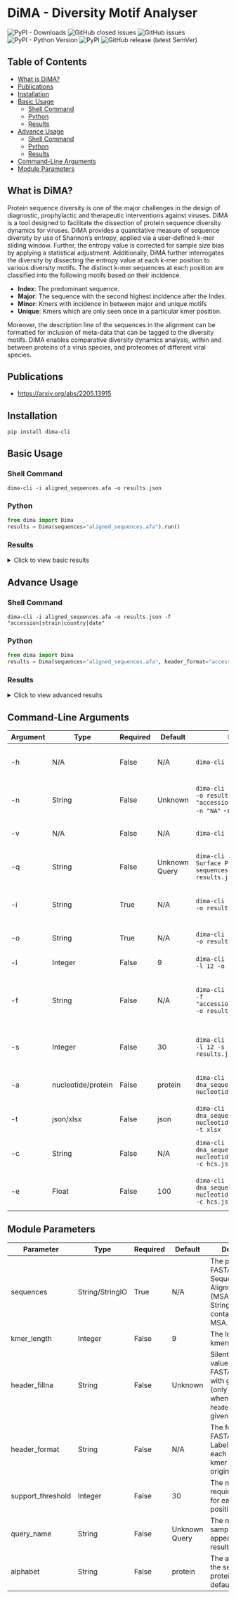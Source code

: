 # DiMA - Diversity Motif Analyser
![PyPI - Downloads](https://img.shields.io/pypi/dm/dima-cli)
![GitHub closed issues](https://img.shields.io/github/issues-closed-raw/BVU-BILSAB/DiMA)
![GitHub issues](https://img.shields.io/github/issues-raw/BVU-BILSAB/DiMA)
![PyPI - Python Version](https://img.shields.io/pypi/pyversions/dima-cli)
![PyPI](https://img.shields.io/pypi/v/dima-cli)
![GitHub release (latest SemVer)](https://img.shields.io/github/v/release/BVU-BILSAB/DiMA)

## Table of Contents
- [What is DiMA?](#what-is-dima)
- [Publications](#publications)
- [Installation](#installation)
- [Basic Usage](#basic-usage)
  - [Shell Command](#shell-command)
  - [Python](#python)
  - [Results](#results)
- [Advance Usage](#advance-usage)
  - [Shell Command](#shell-command)
  - [Python](#python)
  - [Results](#results)
- [Command-Line Arguments](#command-line-arguments)
- [Module Parameters](#module-parameters)

## What is DiMA?

Protein sequence diversity is one of the major challenges in the design of diagnostic, prophylactic and therapeutic 
interventions against viruses. DiMA is a tool designed to facilitate the dissection of protein sequence diversity 
dynamics for viruses. DiMA provides a quantitative measure of sequence diversity by use of Shannon’s entropy, 
applied via a user-defined k-mer sliding window. Further, the entropy value is corrected for sample size bias by 
applying a statistical adjustment. 
Additionally, DiMA further interrogates the diversity by dissecting the entropy value at each k-mer position to various 
diversity motifs. The distinct k-mer sequences at each position are classified into the following motifs based on 
their incidence. 

  - **Index**: The predominant sequence. 
  - **Major**: The sequence with the second highest incidence after the Index.
  - **Minor**: Kmers with incidence in between major and unique motifs
  - **Unique**: Kmers which are only seen once in a particular kmer position. 
  
Moreover, the description line of the sequences in the alignment can be 
formatted for inclusion of meta-data that can be tagged to the diversity motifs. DiMA enables comparative diversity 
dynamics analysis, within and between proteins of a virus species, and proteomes of different viral species.

## Publications
- https://arxiv.org/abs/2205.13915

## Installation

`pip install dima-cli`

## Basic Usage
### Shell Command
```shell
dima-cli -i aligned_sequences.afa -o results.json
```

### Python
```python
from dima import Dima
results = Dima(sequences="aligned_sequences.afa").run()
```
### Results
<details>
<summary>Click to view basic results</summary>

```
{
  "sequence_count": 5,
  "support_threshold": 30,
  "low_support_count": 20,
  "query_name": "Unknown Query",
  "kmer_length": 9,
  "average_entropy": 0.06854034285524647,
  "highest_entropy": {
    "position": 186,
    "entropy": 1.3921472236645345
  },
  "results": [
    {
      "position": 1,
      "low_support": "LS",
      "entropy": 0.7219280948873623,
      "support": 5,
      "distinct_variants_count": 1,
      "distinct_variants_incidence": 100.0,
      "total_variants_incidence": 20.0,
      "diversity_motifs": [
        {
          "sequence": "MSASKEIKS",
          "count": 4,
          "incidence": 80.0,
          "motif_short": "I",
          "motif_long": "Index",
          "metadata": null
        },
        {
          "sequence": "SAGVYMGNL",
          "count": 1,
          "incidence": 20.0,
          "motif_short": "U",
          "motif_long": "Unique",
          "metadata": null
        }
      ]
    },
    {
      "position": 2,
      "low_support": "LS",
      "entropy": 0.7219280948873623,
      "support": 5,
      "distinct_variants_count": 1,
      "distinct_variants_incidence": 100.0,
      "total_variants_incidence": 20.0,
      "diversity_motifs": [
        {
          "sequence": "AGVYMGNLS",
          "count": 1,
          "incidence": 20.0,
          "motif_short": "U",
          "motif_long": "Unique",
          "metadata": null
        },
        {
          "sequence": "SASKEIKSF",
          "count": 4,
          "incidence": 80.0,
          "motif_short": "I",
          "motif_long": "Index",
          "metadata": null
        }
      ]
    },
    {
      "position": 3,
      "low_support": "LS",
      "entropy": 0.7219280948873623,
      "support": 5,
      "distinct_variants_count": 1,
      "distinct_variants_incidence": 100.0,
      "total_variants_incidence": 20.0,
      "diversity_motifs": [
        {
          "sequence": "GVYMGNLSS",
          "count": 1,
          "incidence": 20.0,
          "motif_short": "U",
          "motif_long": "Unique",
          "metadata": null
        },
        {
          "sequence": "ASKEIKSFL",
          "count": 4,
          "incidence": 80.0,
          "motif_short": "I",
          "motif_long": "Index",
          "metadata": null
        }
      ]
    },
    {
      "position": 4,
      "low_support": "LS",
      "entropy": 0.7219280948873623,
      "support": 5,
      "distinct_variants_count": 1,
      "distinct_variants_incidence": 100.0,
      "total_variants_incidence": 20.0,
      "diversity_motifs": [
        {
          "sequence": "VYMGNLSSQ",
          "count": 1,
          "incidence": 20.0,
          "motif_short": "U",
          "motif_long": "Unique",
          "metadata": null
        },
        {
          "sequence": "SKEIKSFLW",
          "count": 4,
          "incidence": 80.0,
          "motif_short": "I",
          "motif_long": "Index",
          "metadata": null
        }
      ]
    },
    {
      "position": 5,
      "low_support": "LS",
      "entropy": 0.7219280948873623,
      "support": 5,
      "distinct_variants_count": 1,
      "distinct_variants_incidence": 100.0,
      "total_variants_incidence": 20.0,
      "diversity_motifs": [
        {
          "sequence": "KEIKSFLWT",
          "count": 4,
          "incidence": 80.0,
          "motif_short": "I",
          "motif_long": "Index",
          "metadata": null
        },
        {
          "sequence": "YMGNLSSQQ",
          "count": 1,
          "incidence": 20.0,
          "motif_short": "U",
          "motif_long": "Unique",
          "metadata": null
        }
      ]
    },
    {
      "position": 6,
      "low_support": "LS",
      "entropy": 0.7219280948873623,
      "support": 5,
      "distinct_variants_count": 1,
      "distinct_variants_incidence": 100.0,
      "total_variants_incidence": 20.0,
      "diversity_motifs": [
        {
          "sequence": "MGNLSSQQL",
          "count": 1,
          "incidence": 20.0,
          "motif_short": "U",
          "motif_long": "Unique",
          "metadata": null
        },
        {
          "sequence": "EIKSFLWTQ",
          "count": 4,
          "incidence": 80.0,
          "motif_short": "I",
          "motif_long": "Index",
          "metadata": null
        }
      ]
    },
    {
      "position": 7,
      "low_support": "LS",
      "entropy": 0.7219280948873623,
      "support": 5,
      "distinct_variants_count": 1,
      "distinct_variants_incidence": 100.0,
      "total_variants_incidence": 20.0,
      "diversity_motifs": [
        {
          "sequence": "IKSFLWTQS",
          "count": 4,
          "incidence": 80.0,
          "motif_short": "I",
          "motif_long": "Index",
          "metadata": null
        },
        {
          "sequence": "GNLSSQQLD",
          "count": 1,
          "incidence": 20.0,
          "motif_short": "U",
          "motif_long": "Unique",
          "metadata": null
        }
      ]
    },
    {
      "position": 8,
      "low_support": "LS",
      "entropy": 0.7219280948873623,
      "support": 5,
      "distinct_variants_count": 1,
      "distinct_variants_incidence": 100.0,
      "total_variants_incidence": 20.0,
      "diversity_motifs": [
        {
          "sequence": "KSFLWTQSL",
          "count": 4,
          "incidence": 80.0,
          "motif_short": "I",
          "motif_long": "Index",
          "metadata": null
        },
        {
          "sequence": "NLSSQQLDQ",
          "count": 1,
          "incidence": 20.0,
          "motif_short": "U",
          "motif_long": "Unique",
          "metadata": null
        }
      ]
    },
    {
      "position": 9,
      "low_support": "LS",
      "entropy": 0.7219280948873623,
      "support": 5,
      "distinct_variants_count": 1,
      "distinct_variants_incidence": 100.0,
      "total_variants_incidence": 20.0,
      "diversity_motifs": [
        {
          "sequence": "SFLWTQSLR",
          "count": 4,
          "incidence": 80.0,
          "motif_short": "I",
          "motif_long": "Index",
          "metadata": null
        },
        {
          "sequence": "LSSQQLDQR",
          "count": 1,
          "incidence": 20.0,
          "motif_short": "U",
          "motif_long": "Unique",
          "metadata": null
        }
      ]
    },
    {
      "position": 10,
      "low_support": "LS",
      "entropy": 0.7219280948873623,
      "support": 5,
      "distinct_variants_count": 1,
      "distinct_variants_incidence": 100.0,
      "total_variants_incidence": 20.0,
      "diversity_motifs": [
        {
          "sequence": "SSQQLDQRR",
          "count": 1,
          "incidence": 20.0,
          "motif_short": "U",
          "motif_long": "Unique",
          "metadata": null
        },
        {
          "sequence": "FLWTQSLRR",
          "count": 4,
          "incidence": 80.0,
          "motif_short": "I",
          "motif_long": "Index",
          "metadata": null
        }
      ]
    },
    {
      "position": 11,
      "low_support": "LS",
      "entropy": 0.7219280948873623,
      "support": 5,
      "distinct_variants_count": 1,
      "distinct_variants_incidence": 100.0,
      "total_variants_incidence": 20.0,
      "diversity_motifs": [
        {
          "sequence": "LWTQSLRRE",
          "count": 4,
          "incidence": 80.0,
          "motif_short": "I",
          "motif_long": "Index",
          "metadata": null
        },
        {
          "sequence": "SQQLDQRRA",
          "count": 1,
          "incidence": 20.0,
          "motif_short": "U",
          "motif_long": "Unique",
          "metadata": null
        }
      ]
    },
    {
      "position": 12,
      "low_support": "LS",
      "entropy": 0.7219280948873623,
      "support": 5,
      "distinct_variants_count": 1,
      "distinct_variants_incidence": 100.0,
      "total_variants_incidence": 20.0,
      "diversity_motifs": [
        {
          "sequence": "QQLDQRRAL",
          "count": 1,
          "incidence": 20.0,
          "motif_short": "U",
          "motif_long": "Unique",
          "metadata": null
        },
        {
          "sequence": "WTQSLRREL",
          "count": 4,
          "incidence": 80.0,
          "motif_short": "I",
          "motif_long": "Index",
          "metadata": null
        }
      ]
    },
    {
      "position": 13,
      "low_support": "LS",
      "entropy": 0.7219280948873623,
      "support": 5,
      "distinct_variants_count": 1,
      "distinct_variants_incidence": 100.0,
      "total_variants_incidence": 20.0,
      "diversity_motifs": [
        {
          "sequence": "TQSLRRELS",
          "count": 4,
          "incidence": 80.0,
          "motif_short": "I",
          "motif_long": "Index",
          "metadata": null
        },
        {
          "sequence": "QLDQRRALL",
          "count": 1,
          "incidence": 20.0,
          "motif_short": "U",
          "motif_long": "Unique",
          "metadata": null
        }
      ]
    },
    {
      "position": 14,
      "low_support": "LS",
      "entropy": 1.3709505944546687,
      "support": 5,
      "distinct_variants_count": 2,
      "distinct_variants_incidence": 100.0,
      "total_variants_incidence": 40.0,
      "diversity_motifs": [
        {
          "sequence": "QSLRRELSG",
          "count": 3,
          "incidence": 60.000004,
          "motif_short": "I",
          "motif_long": "Index",
          "metadata": null
        },
        {
          "sequence": "LDQRRALLS",
          "count": 1,
          "incidence": 20.0,
          "motif_short": "U",
          "motif_long": "Unique",
          "metadata": null
        },
        {
          "sequence": "QSLRRELSS",
          "count": 1,
          "incidence": 20.0,
          "motif_short": "U",
          "motif_long": "Unique",
          "metadata": null
        }
      ]
    },
    {
      "position": 15,
      "low_support": "LS",
      "entropy": 1.3709505944546687,
      "support": 5,
      "distinct_variants_count": 2,
      "distinct_variants_incidence": 100.0,
      "total_variants_incidence": 40.0,
      "diversity_motifs": [
        {
          "sequence": "DQRRALLSM",
          "count": 1,
          "incidence": 20.0,
          "motif_short": "U",
          "motif_long": "Unique",
          "metadata": null
        },
        {
          "sequence": "SLRRELSGY",
          "count": 3,
          "incidence": 60.000004,
          "motif_short": "I",
          "motif_long": "Index",
          "metadata": null
        },
        {
          "sequence": "SLRRELSSY",
          "count": 1,
          "incidence": 20.0,
          "motif_short": "U",
          "motif_long": "Unique",
          "metadata": null
        }
      ]
    },
    {
      "position": 16,
      "low_support": "LS",
      "entropy": 1.3709505944546687,
      "support": 5,
      "distinct_variants_count": 2,
      "distinct_variants_incidence": 100.0,
      "total_variants_incidence": 40.0,
      "diversity_motifs": [
        {
          "sequence": "QRRALLSMI",
          "count": 1,
          "incidence": 20.0,
          "motif_short": "U",
          "motif_long": "Unique",
          "metadata": null
        },
        {
          "sequence": "LRRELSSYC",
          "count": 1,
          "incidence": 20.0,
          "motif_short": "U",
          "motif_long": "Unique",
          "metadata": null
        },
        {
          "sequence": "LRRELSGYC",
          "count": 3,
          "incidence": 60.000004,
          "motif_short": "I",
          "motif_long": "Index",
          "metadata": null
        }
      ]
    },
    {
      "position": 17,
      "low_support": "LS",
      "entropy": 1.3709505944546687,
      "support": 5,
      "distinct_variants_count": 2,
      "distinct_variants_incidence": 100.0,
      "total_variants_incidence": 40.0,
      "diversity_motifs": [
        {
          "sequence": "RRELSGYCS",
          "count": 3,
          "incidence": 60.000004,
          "motif_short": "I",
          "motif_long": "Index",
          "metadata": null
        },
        {
          "sequence": "RRALLSMIG",
          "count": 1,
          "incidence": 20.0,
          "motif_short": "U",
          "motif_long": "Unique",
          "metadata": null
        },
        {
          "sequence": "RRELSSYCS",
          "count": 1,
          "incidence": 20.0,
          "motif_short": "U",
          "motif_long": "Unique",
          "metadata": null
        }
      ]
    },
    {
      "position": 18,
      "low_support": "LS",
      "entropy": 1.3709505944546687,
      "support": 5,
      "distinct_variants_count": 2,
      "distinct_variants_incidence": 100.0,
      "total_variants_incidence": 40.0,
      "diversity_motifs": [
        {
          "sequence": "RELSGYCSN",
          "count": 3,
          "incidence": 60.000004,
          "motif_short": "I",
          "motif_long": "Index",
          "metadata": null
        },
        {
          "sequence": "RALLSMIGM",
          "count": 1,
          "incidence": 20.0,
          "motif_short": "U",
          "motif_long": "Unique",
          "metadata": null
        },
        {
          "sequence": "RELSSYCSN",
          "count": 1,
          "incidence": 20.0,
          "motif_short": "U",
          "motif_long": "Unique",
          "metadata": null
        }
      ]
    },
    {
      "position": 19,
      "low_support": "LS",
      "entropy": 1.3709505944546687,
      "support": 5,
      "distinct_variants_count": 2,
      "distinct_variants_incidence": 100.0,
      "total_variants_incidence": 40.0,
      "diversity_motifs": [
        {
          "sequence": "ALLSMIGMS",
          "count": 1,
          "incidence": 20.0,
          "motif_short": "U",
          "motif_long": "Unique",
          "metadata": null
        },
        {
          "sequence": "ELSSYCSNI",
          "count": 1,
          "incidence": 20.0,
          "motif_short": "U",
          "motif_long": "Unique",
          "metadata": null
        },
        {
          "sequence": "ELSGYCSNI",
          "count": 3,
          "incidence": 60.000004,
          "motif_short": "I",
          "motif_long": "Index",
          "metadata": null
        }
      ]
    },
    {
      "position": 20,
      "low_support": "LS",
      "entropy": 1.3709505944546687,
      "support": 5,
      "distinct_variants_count": 2,
      "distinct_variants_incidence": 100.0,
      "total_variants_incidence": 40.0,
      "diversity_motifs": [
        {
          "sequence": "LSGYCSNIK",
          "count": 3,
          "incidence": 60.000004,
          "motif_short": "I",
          "motif_long": "Index",
          "metadata": null
        },
        {
          "sequence": "LLSMIGMSG",
          "count": 1,
          "incidence": 20.0,
          "motif_short": "U",
          "motif_long": "Unique",
          "metadata": null
        },
        {
          "sequence": "LSSYCSNIK",
          "count": 1,
          "incidence": 20.0,
          "motif_short": "U",
          "motif_long": "Unique",
          "metadata": null
        }
      ]
    }
  ]
}
```
</details>

## Advance Usage
### Shell Command
```shell
dima-cli -i aligned_sequences.afa -o results.json -f "accession|strain|country|date"
```

### Python
```python
from dima import Dima
results = Dima(sequences="aligned_sequences.afa", header_format="accession|strain|country|date").run()
```
### Results
<details>
<summary>Click to view advanced results</summary>

```
{
  "sequence_count": 5,
  "support_threshold": 30,
  "low_support_count": 20,
  "query_name": "Unknown Query",
  "kmer_length": 9,
  "average_entropy": 0.06854034285524647,
  "highest_entropy": {
    "position": 186,
    "entropy": 1.3921472236645345
  },
  "results": [
    {
      "position": 1,
      "low_support": "LS",
      "entropy": 0.7219280948873623,
      "support": 5,
      "distinct_variants_count": 1,
      "distinct_variants_incidence": 100.0,
      "total_variants_incidence": 20.0,
      "diversity_motifs": [
        {
          "sequence": "MSASKEIKS",
          "count": 4,
          "incidence": 80.0,
          "motif_short": "I",
          "motif_long": "Index",
          "metadata": {
            "Accession": {
              "AYD75365.1": 1,
              "QEP52131.1": 1,
              "AYD75321.1": 1,
              "AYD75325.1": 1
            },
            "Country": {
              "Sierra Leone": 4
            },
            "Species": {
              "Homo sapiens": 3,
              "Unknown": 1
            },
            "Year": {
              "1977": 1,
              "2012": 1,
              "1980": 1,
              "1979": 1
            }
          }
        },
        {
          "sequence": "SAGVYMGNL",
          "count": 1,
          "incidence": 20.0,
          "motif_short": "U",
          "motif_long": "Unique",
          "metadata": {
            "Accession": {
              "AYD75329.1": 1
            },
            "Country": {
              "Sierra Leone": 1
            },
            "Year": {
              "1975": 1
            },
            "Species": {
              "Homo sapiens": 1
            }
          }
        }
      ]
    },
    {
      "position": 2,
      "low_support": "LS",
      "entropy": 0.7219280948873623,
      "support": 5,
      "distinct_variants_count": 1,
      "distinct_variants_incidence": 100.0,
      "total_variants_incidence": 20.0,
      "diversity_motifs": [
        {
          "sequence": "SASKEIKSF",
          "count": 4,
          "incidence": 80.0,
          "motif_short": "I",
          "motif_long": "Index",
          "metadata": {
            "Species": {
              "Homo sapiens": 3,
              "Unknown": 1
            },
            "Year": {
              "1977": 1,
              "1980": 1,
              "1979": 1,
              "2012": 1
            },
            "Country": {
              "Sierra Leone": 4
            },
            "Accession": {
              "AYD75325.1": 1,
              "QEP52131.1": 1,
              "AYD75365.1": 1,
              "AYD75321.1": 1
            }
          }
        },
        {
          "sequence": "AGVYMGNLS",
          "count": 1,
          "incidence": 20.0,
          "motif_short": "U",
          "motif_long": "Unique",
          "metadata": {
            "Species": {
              "Homo sapiens": 1
            },
            "Year": {
              "1975": 1
            },
            "Accession": {
              "AYD75329.1": 1
            },
            "Country": {
              "Sierra Leone": 1
            }
          }
        }
      ]
    },
    {
      "position": 3,
      "low_support": "LS",
      "entropy": 0.7219280948873623,
      "support": 5,
      "distinct_variants_count": 1,
      "distinct_variants_incidence": 100.0,
      "total_variants_incidence": 20.0,
      "diversity_motifs": [
        {
          "sequence": "ASKEIKSFL",
          "count": 4,
          "incidence": 80.0,
          "motif_short": "I",
          "motif_long": "Index",
          "metadata": {
            "Year": {
              "1980": 1,
              "1977": 1,
              "1979": 1,
              "2012": 1
            },
            "Accession": {
              "AYD75321.1": 1,
              "AYD75365.1": 1,
              "QEP52131.1": 1,
              "AYD75325.1": 1
            },
            "Country": {
              "Sierra Leone": 4
            },
            "Species": {
              "Unknown": 1,
              "Homo sapiens": 3
            }
          }
        },
        {
          "sequence": "GVYMGNLSS",
          "count": 1,
          "incidence": 20.0,
          "motif_short": "U",
          "motif_long": "Unique",
          "metadata": {
            "Accession": {
              "AYD75329.1": 1
            },
            "Species": {
              "Homo sapiens": 1
            },
            "Country": {
              "Sierra Leone": 1
            },
            "Year": {
              "1975": 1
            }
          }
        }
      ]
    },
    {
      "position": 4,
      "low_support": "LS",
      "entropy": 0.7219280948873623,
      "support": 5,
      "distinct_variants_count": 1,
      "distinct_variants_incidence": 100.0,
      "total_variants_incidence": 20.0,
      "diversity_motifs": [
        {
          "sequence": "SKEIKSFLW",
          "count": 4,
          "incidence": 80.0,
          "motif_short": "I",
          "motif_long": "Index",
          "metadata": {
            "Accession": {
              "AYD75325.1": 1,
              "AYD75365.1": 1,
              "QEP52131.1": 1,
              "AYD75321.1": 1
            },
            "Country": {
              "Sierra Leone": 4
            },
            "Species": {
              "Unknown": 1,
              "Homo sapiens": 3
            },
            "Year": {
              "2012": 1,
              "1979": 1,
              "1980": 1,
              "1977": 1
            }
          }
        },
        {
          "sequence": "VYMGNLSSQ",
          "count": 1,
          "incidence": 20.0,
          "motif_short": "U",
          "motif_long": "Unique",
          "metadata": {
            "Accession": {
              "AYD75329.1": 1
            },
            "Year": {
              "1975": 1
            },
            "Species": {
              "Homo sapiens": 1
            },
            "Country": {
              "Sierra Leone": 1
            }
          }
        }
      ]
    },
    {
      "position": 5,
      "low_support": "LS",
      "entropy": 0.7219280948873623,
      "support": 5,
      "distinct_variants_count": 1,
      "distinct_variants_incidence": 100.0,
      "total_variants_incidence": 20.0,
      "diversity_motifs": [
        {
          "sequence": "KEIKSFLWT",
          "count": 4,
          "incidence": 80.0,
          "motif_short": "I",
          "motif_long": "Index",
          "metadata": {
            "Accession": {
              "QEP52131.1": 1,
              "AYD75325.1": 1,
              "AYD75321.1": 1,
              "AYD75365.1": 1
            },
            "Year": {
              "1979": 1,
              "1980": 1,
              "1977": 1,
              "2012": 1
            },
            "Country": {
              "Sierra Leone": 4
            },
            "Species": {
              "Homo sapiens": 3,
              "Unknown": 1
            }
          }
        },
        {
          "sequence": "YMGNLSSQQ",
          "count": 1,
          "incidence": 20.0,
          "motif_short": "U",
          "motif_long": "Unique",
          "metadata": {
            "Country": {
              "Sierra Leone": 1
            },
            "Year": {
              "1975": 1
            },
            "Species": {
              "Homo sapiens": 1
            },
            "Accession": {
              "AYD75329.1": 1
            }
          }
        }
      ]
    },
    {
      "position": 6,
      "low_support": "LS",
      "entropy": 0.7219280948873623,
      "support": 5,
      "distinct_variants_count": 1,
      "distinct_variants_incidence": 100.0,
      "total_variants_incidence": 20.0,
      "diversity_motifs": [
        {
          "sequence": "MGNLSSQQL",
          "count": 1,
          "incidence": 20.0,
          "motif_short": "U",
          "motif_long": "Unique",
          "metadata": {
            "Accession": {
              "AYD75329.1": 1
            },
            "Country": {
              "Sierra Leone": 1
            },
            "Species": {
              "Homo sapiens": 1
            },
            "Year": {
              "1975": 1
            }
          }
        },
        {
          "sequence": "EIKSFLWTQ",
          "count": 4,
          "incidence": 80.0,
          "motif_short": "I",
          "motif_long": "Index",
          "metadata": {
            "Accession": {
              "AYD75321.1": 1,
              "QEP52131.1": 1,
              "AYD75365.1": 1,
              "AYD75325.1": 1
            },
            "Species": {
              "Unknown": 1,
              "Homo sapiens": 3
            },
            "Country": {
              "Sierra Leone": 4
            },
            "Year": {
              "1977": 1,
              "1980": 1,
              "2012": 1,
              "1979": 1
            }
          }
        }
      ]
    },
    {
      "position": 7,
      "low_support": "LS",
      "entropy": 0.7219280948873623,
      "support": 5,
      "distinct_variants_count": 1,
      "distinct_variants_incidence": 100.0,
      "total_variants_incidence": 20.0,
      "diversity_motifs": [
        {
          "sequence": "GNLSSQQLD",
          "count": 1,
          "incidence": 20.0,
          "motif_short": "U",
          "motif_long": "Unique",
          "metadata": {
            "Country": {
              "Sierra Leone": 1
            },
            "Species": {
              "Homo sapiens": 1
            },
            "Accession": {
              "AYD75329.1": 1
            },
            "Year": {
              "1975": 1
            }
          }
        },
        {
          "sequence": "IKSFLWTQS",
          "count": 4,
          "incidence": 80.0,
          "motif_short": "I",
          "motif_long": "Index",
          "metadata": {
            "Accession": {
              "AYD75365.1": 1,
              "AYD75325.1": 1,
              "QEP52131.1": 1,
              "AYD75321.1": 1
            },
            "Year": {
              "1979": 1,
              "1980": 1,
              "1977": 1,
              "2012": 1
            },
            "Species": {
              "Unknown": 1,
              "Homo sapiens": 3
            },
            "Country": {
              "Sierra Leone": 4
            }
          }
        }
      ]
    },
    {
      "position": 8,
      "low_support": "LS",
      "entropy": 0.7219280948873623,
      "support": 5,
      "distinct_variants_count": 1,
      "distinct_variants_incidence": 100.0,
      "total_variants_incidence": 20.0,
      "diversity_motifs": [
        {
          "sequence": "NLSSQQLDQ",
          "count": 1,
          "incidence": 20.0,
          "motif_short": "U",
          "motif_long": "Unique",
          "metadata": {
            "Country": {
              "Sierra Leone": 1
            },
            "Year": {
              "1975": 1
            },
            "Species": {
              "Homo sapiens": 1
            },
            "Accession": {
              "AYD75329.1": 1
            }
          }
        },
        {
          "sequence": "KSFLWTQSL",
          "count": 4,
          "incidence": 80.0,
          "motif_short": "I",
          "motif_long": "Index",
          "metadata": {
            "Country": {
              "Sierra Leone": 4
            },
            "Year": {
              "1979": 1,
              "2012": 1,
              "1977": 1,
              "1980": 1
            },
            "Species": {
              "Unknown": 1,
              "Homo sapiens": 3
            },
            "Accession": {
              "AYD75325.1": 1,
              "AYD75365.1": 1,
              "AYD75321.1": 1,
              "QEP52131.1": 1
            }
          }
        }
      ]
    },
    {
      "position": 9,
      "low_support": "LS",
      "entropy": 0.7219280948873623,
      "support": 5,
      "distinct_variants_count": 1,
      "distinct_variants_incidence": 100.0,
      "total_variants_incidence": 20.0,
      "diversity_motifs": [
        {
          "sequence": "SFLWTQSLR",
          "count": 4,
          "incidence": 80.0,
          "motif_short": "I",
          "motif_long": "Index",
          "metadata": {
            "Year": {
              "2012": 1,
              "1979": 1,
              "1980": 1,
              "1977": 1
            },
            "Accession": {
              "QEP52131.1": 1,
              "AYD75325.1": 1,
              "AYD75365.1": 1,
              "AYD75321.1": 1
            },
            "Country": {
              "Sierra Leone": 4
            },
            "Species": {
              "Unknown": 1,
              "Homo sapiens": 3
            }
          }
        },
        {
          "sequence": "LSSQQLDQR",
          "count": 1,
          "incidence": 20.0,
          "motif_short": "U",
          "motif_long": "Unique",
          "metadata": {
            "Species": {
              "Homo sapiens": 1
            },
            "Accession": {
              "AYD75329.1": 1
            },
            "Year": {
              "1975": 1
            },
            "Country": {
              "Sierra Leone": 1
            }
          }
        }
      ]
    },
    {
      "position": 10,
      "low_support": "LS",
      "entropy": 0.7219280948873623,
      "support": 5,
      "distinct_variants_count": 1,
      "distinct_variants_incidence": 100.0,
      "total_variants_incidence": 20.0,
      "diversity_motifs": [
        {
          "sequence": "FLWTQSLRR",
          "count": 4,
          "incidence": 80.0,
          "motif_short": "I",
          "motif_long": "Index",
          "metadata": {
            "Year": {
              "1977": 1,
              "2012": 1,
              "1980": 1,
              "1979": 1
            },
            "Accession": {
              "AYD75321.1": 1,
              "AYD75325.1": 1,
              "AYD75365.1": 1,
              "QEP52131.1": 1
            },
            "Species": {
              "Unknown": 1,
              "Homo sapiens": 3
            },
            "Country": {
              "Sierra Leone": 4
            }
          }
        },
        {
          "sequence": "SSQQLDQRR",
          "count": 1,
          "incidence": 20.0,
          "motif_short": "U",
          "motif_long": "Unique",
          "metadata": {
            "Species": {
              "Homo sapiens": 1
            },
            "Year": {
              "1975": 1
            },
            "Accession": {
              "AYD75329.1": 1
            },
            "Country": {
              "Sierra Leone": 1
            }
          }
        }
      ]
    },
    {
      "position": 11,
      "low_support": "LS",
      "entropy": 0.7219280948873623,
      "support": 5,
      "distinct_variants_count": 1,
      "distinct_variants_incidence": 100.0,
      "total_variants_incidence": 20.0,
      "diversity_motifs": [
        {
          "sequence": "LWTQSLRRE",
          "count": 4,
          "incidence": 80.0,
          "motif_short": "I",
          "motif_long": "Index",
          "metadata": {
            "Country": {
              "Sierra Leone": 4
            },
            "Accession": {
              "QEP52131.1": 1,
              "AYD75365.1": 1,
              "AYD75325.1": 1,
              "AYD75321.1": 1
            },
            "Species": {
              "Homo sapiens": 3,
              "Unknown": 1
            },
            "Year": {
              "1979": 1,
              "1980": 1,
              "2012": 1,
              "1977": 1
            }
          }
        },
        {
          "sequence": "SQQLDQRRA",
          "count": 1,
          "incidence": 20.0,
          "motif_short": "U",
          "motif_long": "Unique",
          "metadata": {
            "Accession": {
              "AYD75329.1": 1
            },
            "Species": {
              "Homo sapiens": 1
            },
            "Country": {
              "Sierra Leone": 1
            },
            "Year": {
              "1975": 1
            }
          }
        }
      ]
    },
    {
      "position": 12,
      "low_support": "LS",
      "entropy": 0.7219280948873623,
      "support": 5,
      "distinct_variants_count": 1,
      "distinct_variants_incidence": 100.0,
      "total_variants_incidence": 20.0,
      "diversity_motifs": [
        {
          "sequence": "QQLDQRRAL",
          "count": 1,
          "incidence": 20.0,
          "motif_short": "U",
          "motif_long": "Unique",
          "metadata": {
            "Country": {
              "Sierra Leone": 1
            },
            "Species": {
              "Homo sapiens": 1
            },
            "Year": {
              "1975": 1
            },
            "Accession": {
              "AYD75329.1": 1
            }
          }
        },
        {
          "sequence": "WTQSLRREL",
          "count": 4,
          "incidence": 80.0,
          "motif_short": "I",
          "motif_long": "Index",
          "metadata": {
            "Country": {
              "Sierra Leone": 4
            },
            "Year": {
              "1980": 1,
              "2012": 1,
              "1979": 1,
              "1977": 1
            },
            "Accession": {
              "QEP52131.1": 1,
              "AYD75321.1": 1,
              "AYD75325.1": 1,
              "AYD75365.1": 1
            },
            "Species": {
              "Homo sapiens": 3,
              "Unknown": 1
            }
          }
        }
      ]
    },
    {
      "position": 13,
      "low_support": "LS",
      "entropy": 0.7219280948873623,
      "support": 5,
      "distinct_variants_count": 1,
      "distinct_variants_incidence": 100.0,
      "total_variants_incidence": 20.0,
      "diversity_motifs": [
        {
          "sequence": "TQSLRRELS",
          "count": 4,
          "incidence": 80.0,
          "motif_short": "I",
          "motif_long": "Index",
          "metadata": {
            "Accession": {
              "AYD75365.1": 1,
              "AYD75321.1": 1,
              "QEP52131.1": 1,
              "AYD75325.1": 1
            },
            "Country": {
              "Sierra Leone": 4
            },
            "Year": {
              "1977": 1,
              "1979": 1,
              "2012": 1,
              "1980": 1
            },
            "Species": {
              "Unknown": 1,
              "Homo sapiens": 3
            }
          }
        },
        {
          "sequence": "QLDQRRALL",
          "count": 1,
          "incidence": 20.0,
          "motif_short": "U",
          "motif_long": "Unique",
          "metadata": {
            "Year": {
              "1975": 1
            },
            "Accession": {
              "AYD75329.1": 1
            },
            "Country": {
              "Sierra Leone": 1
            },
            "Species": {
              "Homo sapiens": 1
            }
          }
        }
      ]
    },
    {
      "position": 14,
      "low_support": "LS",
      "entropy": 1.3709505944546687,
      "support": 5,
      "distinct_variants_count": 2,
      "distinct_variants_incidence": 100.0,
      "total_variants_incidence": 40.0,
      "diversity_motifs": [
        {
          "sequence": "QSLRRELSG",
          "count": 3,
          "incidence": 60.000004,
          "motif_short": "I",
          "motif_long": "Index",
          "metadata": {
            "Country": {
              "Sierra Leone": 3
            },
            "Accession": {
              "AYD75325.1": 1,
              "AYD75321.1": 1,
              "AYD75365.1": 1
            },
            "Species": {
              "Homo sapiens": 2,
              "Unknown": 1
            },
            "Year": {
              "1979": 1,
              "1980": 1,
              "1977": 1
            }
          }
        },
        {
          "sequence": "QSLRRELSS",
          "count": 1,
          "incidence": 20.0,
          "motif_short": "U",
          "motif_long": "Unique",
          "metadata": {
            "Country": {
              "Sierra Leone": 1
            },
            "Year": {
              "2012": 1
            },
            "Species": {
              "Homo sapiens": 1
            },
            "Accession": {
              "QEP52131.1": 1
            }
          }
        },
        {
          "sequence": "LDQRRALLS",
          "count": 1,
          "incidence": 20.0,
          "motif_short": "U",
          "motif_long": "Unique",
          "metadata": {
            "Country": {
              "Sierra Leone": 1
            },
            "Species": {
              "Homo sapiens": 1
            },
            "Accession": {
              "AYD75329.1": 1
            },
            "Year": {
              "1975": 1
            }
          }
        }
      ]
    },
    {
      "position": 15,
      "low_support": "LS",
      "entropy": 1.3709505944546687,
      "support": 5,
      "distinct_variants_count": 2,
      "distinct_variants_incidence": 100.0,
      "total_variants_incidence": 40.0,
      "diversity_motifs": [
        {
          "sequence": "DQRRALLSM",
          "count": 1,
          "incidence": 20.0,
          "motif_short": "U",
          "motif_long": "Unique",
          "metadata": {
            "Country": {
              "Sierra Leone": 1
            },
            "Accession": {
              "AYD75329.1": 1
            },
            "Species": {
              "Homo sapiens": 1
            },
            "Year": {
              "1975": 1
            }
          }
        },
        {
          "sequence": "SLRRELSSY",
          "count": 1,
          "incidence": 20.0,
          "motif_short": "U",
          "motif_long": "Unique",
          "metadata": {
            "Accession": {
              "QEP52131.1": 1
            },
            "Country": {
              "Sierra Leone": 1
            },
            "Species": {
              "Homo sapiens": 1
            },
            "Year": {
              "2012": 1
            }
          }
        },
        {
          "sequence": "SLRRELSGY",
          "count": 3,
          "incidence": 60.000004,
          "motif_short": "I",
          "motif_long": "Index",
          "metadata": {
            "Species": {
              "Unknown": 1,
              "Homo sapiens": 2
            },
            "Year": {
              "1977": 1,
              "1980": 1,
              "1979": 1
            },
            "Country": {
              "Sierra Leone": 3
            },
            "Accession": {
              "AYD75365.1": 1,
              "AYD75325.1": 1,
              "AYD75321.1": 1
            }
          }
        }
      ]
    },
    {
      "position": 16,
      "low_support": "LS",
      "entropy": 1.3709505944546687,
      "support": 5,
      "distinct_variants_count": 2,
      "distinct_variants_incidence": 100.0,
      "total_variants_incidence": 40.0,
      "diversity_motifs": [
        {
          "sequence": "LRRELSSYC",
          "count": 1,
          "incidence": 20.0,
          "motif_short": "U",
          "motif_long": "Unique",
          "metadata": {
            "Country": {
              "Sierra Leone": 1
            },
            "Accession": {
              "QEP52131.1": 1
            },
            "Year": {
              "2012": 1
            },
            "Species": {
              "Homo sapiens": 1
            }
          }
        },
        {
          "sequence": "LRRELSGYC",
          "count": 3,
          "incidence": 60.000004,
          "motif_short": "I",
          "motif_long": "Index",
          "metadata": {
            "Year": {
              "1979": 1,
              "1977": 1,
              "1980": 1
            },
            "Species": {
              "Unknown": 1,
              "Homo sapiens": 2
            },
            "Country": {
              "Sierra Leone": 3
            },
            "Accession": {
              "AYD75365.1": 1,
              "AYD75321.1": 1,
              "AYD75325.1": 1
            }
          }
        },
        {
          "sequence": "QRRALLSMI",
          "count": 1,
          "incidence": 20.0,
          "motif_short": "U",
          "motif_long": "Unique",
          "metadata": {
            "Species": {
              "Homo sapiens": 1
            },
            "Country": {
              "Sierra Leone": 1
            },
            "Accession": {
              "AYD75329.1": 1
            },
            "Year": {
              "1975": 1
            }
          }
        }
      ]
    },
    {
      "position": 17,
      "low_support": "LS",
      "entropy": 1.3709505944546687,
      "support": 5,
      "distinct_variants_count": 2,
      "distinct_variants_incidence": 100.0,
      "total_variants_incidence": 40.0,
      "diversity_motifs": [
        {
          "sequence": "RRELSSYCS",
          "count": 1,
          "incidence": 20.0,
          "motif_short": "U",
          "motif_long": "Unique",
          "metadata": {
            "Year": {
              "2012": 1
            },
            "Accession": {
              "QEP52131.1": 1
            },
            "Country": {
              "Sierra Leone": 1
            },
            "Species": {
              "Homo sapiens": 1
            }
          }
        },
        {
          "sequence": "RRELSGYCS",
          "count": 3,
          "incidence": 60.000004,
          "motif_short": "I",
          "motif_long": "Index",
          "metadata": {
            "Species": {
              "Homo sapiens": 2,
              "Unknown": 1
            },
            "Year": {
              "1980": 1,
              "1977": 1,
              "1979": 1
            },
            "Accession": {
              "AYD75325.1": 1,
              "AYD75365.1": 1,
              "AYD75321.1": 1
            },
            "Country": {
              "Sierra Leone": 3
            }
          }
        },
        {
          "sequence": "RRALLSMIG",
          "count": 1,
          "incidence": 20.0,
          "motif_short": "U",
          "motif_long": "Unique",
          "metadata": {
            "Country": {
              "Sierra Leone": 1
            },
            "Species": {
              "Homo sapiens": 1
            },
            "Accession": {
              "AYD75329.1": 1
            },
            "Year": {
              "1975": 1
            }
          }
        }
      ]
    },
    {
      "position": 18,
      "low_support": "LS",
      "entropy": 1.3709505944546687,
      "support": 5,
      "distinct_variants_count": 2,
      "distinct_variants_incidence": 100.0,
      "total_variants_incidence": 40.0,
      "diversity_motifs": [
        {
          "sequence": "RALLSMIGM",
          "count": 1,
          "incidence": 20.0,
          "motif_short": "U",
          "motif_long": "Unique",
          "metadata": {
            "Year": {
              "1975": 1
            },
            "Accession": {
              "AYD75329.1": 1
            },
            "Country": {
              "Sierra Leone": 1
            },
            "Species": {
              "Homo sapiens": 1
            }
          }
        },
        {
          "sequence": "RELSSYCSN",
          "count": 1,
          "incidence": 20.0,
          "motif_short": "U",
          "motif_long": "Unique",
          "metadata": {
            "Species": {
              "Homo sapiens": 1
            },
            "Accession": {
              "QEP52131.1": 1
            },
            "Country": {
              "Sierra Leone": 1
            },
            "Year": {
              "2012": 1
            }
          }
        },
        {
          "sequence": "RELSGYCSN",
          "count": 3,
          "incidence": 60.000004,
          "motif_short": "I",
          "motif_long": "Index",
          "metadata": {
            "Accession": {
              "AYD75325.1": 1,
              "AYD75365.1": 1,
              "AYD75321.1": 1
            },
            "Species": {
              "Homo sapiens": 2,
              "Unknown": 1
            },
            "Year": {
              "1980": 1,
              "1977": 1,
              "1979": 1
            },
            "Country": {
              "Sierra Leone": 3
            }
          }
        }
      ]
    },
    {
      "position": 19,
      "low_support": "LS",
      "entropy": 1.3709505944546687,
      "support": 5,
      "distinct_variants_count": 2,
      "distinct_variants_incidence": 100.0,
      "total_variants_incidence": 40.0,
      "diversity_motifs": [
        {
          "sequence": "ELSGYCSNI",
          "count": 3,
          "incidence": 60.000004,
          "motif_short": "I",
          "motif_long": "Index",
          "metadata": {
            "Country": {
              "Sierra Leone": 3
            },
            "Species": {
              "Homo sapiens": 2,
              "Unknown": 1
            },
            "Accession": {
              "AYD75365.1": 1,
              "AYD75325.1": 1,
              "AYD75321.1": 1
            },
            "Year": {
              "1977": 1,
              "1979": 1,
              "1980": 1
            }
          }
        },
        {
          "sequence": "ELSSYCSNI",
          "count": 1,
          "incidence": 20.0,
          "motif_short": "U",
          "motif_long": "Unique",
          "metadata": {
            "Accession": {
              "QEP52131.1": 1
            },
            "Species": {
              "Homo sapiens": 1
            },
            "Country": {
              "Sierra Leone": 1
            },
            "Year": {
              "2012": 1
            }
          }
        },
        {
          "sequence": "ALLSMIGMS",
          "count": 1,
          "incidence": 20.0,
          "motif_short": "U",
          "motif_long": "Unique",
          "metadata": {
            "Country": {
              "Sierra Leone": 1
            },
            "Accession": {
              "AYD75329.1": 1
            },
            "Species": {
              "Homo sapiens": 1
            },
            "Year": {
              "1975": 1
            }
          }
        }
      ]
    },
    {
      "position": 20,
      "low_support": "LS",
      "entropy": 1.3709505944546687,
      "support": 5,
      "distinct_variants_count": 2,
      "distinct_variants_incidence": 100.0,
      "total_variants_incidence": 40.0,
      "diversity_motifs": [
        {
          "sequence": "LLSMIGMSG",
          "count": 1,
          "incidence": 20.0,
          "motif_short": "U",
          "motif_long": "Unique",
          "metadata": {
            "Accession": {
              "AYD75329.1": 1
            },
            "Country": {
              "Sierra Leone": 1
            },
            "Species": {
              "Homo sapiens": 1
            },
            "Year": {
              "1975": 1
            }
          }
        },
        {
          "sequence": "LSGYCSNIK",
          "count": 3,
          "incidence": 60.000004,
          "motif_short": "I",
          "motif_long": "Index",
          "metadata": {
            "Country": {
              "Sierra Leone": 3
            },
            "Year": {
              "1979": 1,
              "1977": 1,
              "1980": 1
            },
            "Accession": {
              "AYD75365.1": 1,
              "AYD75321.1": 1,
              "AYD75325.1": 1
            },
            "Species": {
              "Unknown": 1,
              "Homo sapiens": 2
            }
          }
        },
        {
          "sequence": "LSSYCSNIK",
          "count": 1,
          "incidence": 20.0,
          "motif_short": "U",
          "motif_long": "Unique",
          "metadata": {
            "Year": {
              "2012": 1
            },
            "Species": {
              "Homo sapiens": 1
            },
            "Accession": {
              "QEP52131.1": 1
            },
            "Country": {
              "Sierra Leone": 1
            }
          }
        }
      ]
    }
  ]
}
```
</details>

## Command-Line Arguments
| **Argument** | **Type**           | **Required** | **Default**   | **Example**                                                                                      | **Description**                                                                               |
|--------------|--------------------|--------------|---------------|--------------------------------------------------------------------------------------------------|-----------------------------------------------------------------------------------------------|
| -h           | N/A                | False        | N/A           | `dima-cli -h`                                                                                    | Prints a summary of all available command-line arguments.                                     |
| -n           | String             | False        | Unknown       | `dima-cli -i sequences.afa -o results.json -f "accession\|strain\|country" -n "NA"` -n "Unknown" | Silently fix missing values in the FASTA header with given value.                             |
| -v           | N/A                | False        | N/A           | `dima-cli -v`                                                                                    | Prints the version of dima-cli that is currently installed.                                   |
| -q           | String             | False        | Unknown Query | `dima-cli -q "Coronavirus Surface Protein" -i sequences.afa -o results.json`                     | The name of the sample that will appear on the results.                                       |
| -i           | String             | True         | N/A           | `dima-cli -i sequences.afa -o results.json`                                                      | The path to the FASTA Multiple Sequence Alignment file.                                       |
| -o           | String             | True         | N/A           | `dima-cli -i sequences.afa -o results,json`                                                      | The location where the results shall be saved.                                                |
| -l           | Integer            | False        | 9             | `dima-cli -i sequences.afa -l 12 -o results.json`                                                | The length of the kmers generated.                                                            |
| -f           | String             | False        | N/A           | `dima-cli -i sequences.afa -f "accession\|strain\|country" -o results.json`                      | The format of the FASTA header. Labels where each variant of a kmer position originated from. |
| -s           | Integer            | False        | 30            | `dima-cli -i sequences.afa -l 12 -s 40  -o results.json`                                         | The minimum required support for each kmer position.                                          |
| -a           | nucleotide/protein | False        | protein       | `dima-cli -i dna_sequences.afa -a nucleotide -o results.json`                                    | The alphabet of the sequences (ie: `protein`/`nucleotide`, default: protein)                  |
| -t           | json/xlsx          | False        | json          | `dima-cli -i dna_sequences.afa -a nucleotide -o results.json -t xlsx`                            | The output format (ie: `json`/`xlsx`, default: json)                                          |
| -c           | String             | False        | N/A           | `dima-cli -i dna_sequences.afa -a nucleotide -o results.json -c hcs.json`                        | Path to save Highly Conserved Sequences (HCS) in JSON format.                                 |
| -e           | Float              | False        | 100           | `dima-cli -i dna_sequences.afa -a nucleotide -o results.json -c hcs.json -e 90.5`                | Minimum incidence (%) threshold for HCS concatenation.                                        |


## Module Parameters
| **Parameter**     | **Type**        | **Required** | **Default**     | **Description**                                                                                                 |
|-------------------|-----------------|--------------|-----------------|-----------------------------------------------------------------------------------------------------------------|
| sequences         | String/StringIO | True         | N/A             | The path to a FASTA Multiple Sequence Alignment file (MSA), or a StringIO object containing FASTA MSA.          |
| kmer_length       | Integer         | False        | 9               | The length of the kmers generated.                                                                              |
| header_fillna     | String          | False        | Unknown         | Silently fix missing values in the FASTA header with given value (only required when `header_format` is given). |
| header_format     | String          | False        | N/A             | The format of the FASTA header. Labels where each variant of a kmer position originated from.                   |
| support_threshold | Integer         | False        | 30              | The minimum required support for each kmer position.                                                            |
| query_name        | String          | False        | Unknown Query   | The name of the sample that will appear on the results.                                                         |
| alphabet          | String          | False        | protein         | The alphabet of the sequences (ie: protein/nucleotide, default: protein)                                        |
